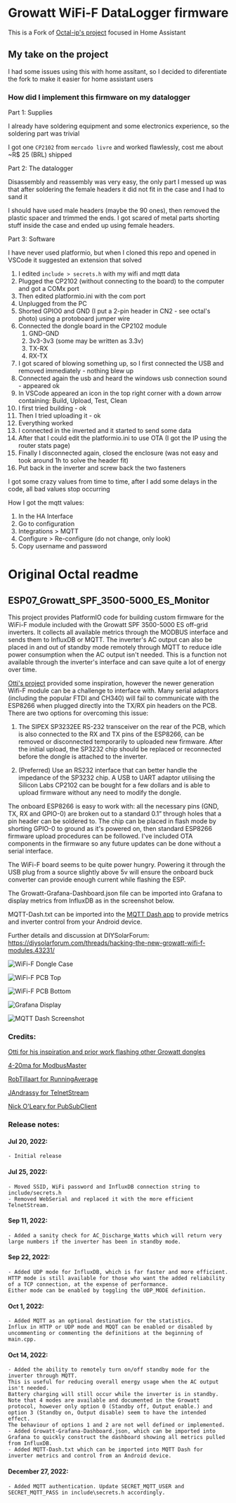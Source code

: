 # Growatt WiFi-F DataLogger firmware

This is a Fork of [Octal-ip's project](https://github.com/octal-ip/ESP07_Growatt_SPF_3500-5000_ES_Monitor) focused in Home Assistant

## My take on the project

I had some issues using this with home assitant, so I decided to diferentiate the fork to make it easier for home assistant users

### How did I implement this firmware on my datalogger

Part 1: Supplies

I already have soldering equipment and some electronics experience, so the soldering part was trivial

I got one `CP2102` from `mercado livre` and worked flawlessly, cost me about ~R$ 25 (BRL) shipped

Part 2: The datalogger

Disassembly and reassembly was very easy, the only part I messed up was that after soldering the female headers it did not fit in the case and I had to sand it

I should have used male headers (maybe the 90 ones), then removed the plastic spacer and trimmed the ends. I got scared of metal parts shorting stuff inside the case and ended up using female headers.

Part 3: Software

I have never used platformio, but when I cloned this repo and opened in VSCode it suggested an extension that solved

1. I edited `include > secrets.h` with my wifi and mqtt data
2. Plugged the CP2102 (without connecting to the board) to the computer and got a COMx port
3. Then edited platformio.ini with the com port
4. Unplugged from the PC
5. Shorted GPIO0 and GND (I put a 2-pin header in CN2 - see octal's photo) using a protoboard jumper wire
6. Connected the dongle board in the CP2102 module
   1. GND-GND
   2. 3v3-3v3 (some may be written as 3.3v)
   3. TX-RX
   4. RX-TX
7. I got scared of blowing something up, so I first connected the USB and removed immediately - nothing blew up
8. Connected again the usb and heard the windows usb connection sound - appeared ok
9. In VSCode appeared an icon in the top right corner with a down arrow containing: Build, Upload, Test, Clean
10. I first tried building - ok
11. Then I tried uploading it - ok
12. Everything worked
13. I connected in the inverted and it started to send some data
14. After that I could edit the platformio.ini to use OTA (I got the IP using the router stats page)
15. Finally I disconnected again, closed the enclosure (was not easy and took around 1h to solve the header fit)
16. Put back in the inverter and screw back the two fasteners

I got some crazy values from time to time, after I add some delays in the code, all bad values stop occurring

How I got the mqtt values:
1. In the HA Interface
2. Go to configuration
3. Integrations > MQTT
4. Configure > Re-configure (do not change, only look)
5. Copy username and password

# Original Octal readme
## ESP07_Growatt_SPF_3500-5000_ES_Monitor
This project provides PlatformIO code for building custom firmware for the WiFi-F module included with the Growatt SPF 3500-5000 ES off-grid inverters. It collects all available metrics through the MODBUS interface and sends them to InfluxDB or MQTT. The inverter's AC output can also be placed in and out of standby mode remotely through MQTT to reduce idle power consumption when the AC output isn't needed. This is a function not available through the inverter's interface and can save quite a lot of energy over time.

[Otti's project](https://github.com/otti/Growatt_ShineWiFi-S) provided some inspiration, however the newer generation Wifi-F module can be a challenge to interface with. Many serial adaptors (including the popular FTDI and CH340) will fail to communicate with the ESP8266 when plugged directly into the TX/RX pin headers on the PCB. There are two options for overcoming this issue:

1. The SIPEX SP3232EE RS-232 transceiver on the rear of the PCB, which is also connected to the RX and TX pins of the ESP8266, can be removed or disconnected temporarily to uploaded new firmware. After the initial upload, the SP3232 chip should be replaced or reconnected before the dongle is attached to the inverter.

2. (Preferred) Use an RS232 interface that can better handle the impedance of the SP3232 chip. A USB to UART adaptor utilising the Silicon Labs CP2102 can be bought for a few dollars and is able to upload firmware without any need to modify the dongle.

The onboard ESP8266 is easy to work with: all the necessary pins (GND, TX, RX and GPIO-0) are broken out to a standard 0.1” through holes that a pin header can be soldered to. The chip can be placed in flash mode by shorting GPIO-0 to ground as it's powered on, then standard ESP8266 firmware upload procedures can be followed.
I've included OTA components in the firmware so any future updates can be done without a serial interface.

The WiFi-F board seems to be quite power hungry. Powering it through the USB plug from a source slightly above 5v will ensure the onboard buck converter can provide enough current while flashing the ESP.

The Growatt-Grafana-Dashboard.json file can be imported into Grafana to display metrics from InfluxDB as in the screenshot below.

MQTT-Dash.txt can be imported into the [MQTT Dash app](https://play.google.com/store/apps/details?id=net.routix.mqttdash) to provide metrics and inverter control from your Android device.

Further details and discussion at DIYSolarForum: https://diysolarforum.com/threads/hacking-the-new-growatt-wifi-f-modules.43231/

![WiFi-F Dongle Case](https://github.com/octal-ip/ESP07_Growatt_SPF_3500-5000_ES_Monitor/blob/main/pics/Wifi-F%20Case.jpg "WiFi-F Dongle Case")

![WiFi-F PCB Top](https://github.com/octal-ip/ESP07_Growatt_SPF_3500-5000_ES_Monitor/blob/main/pics/WiFi-F%20PCB%20Top.jpg "WiFi-F Dongle Top")

![WiFi-F PCB Bottom](https://github.com/octal-ip/ESP07_Growatt_SPF_3500-5000_ES_Monitor/blob/main/pics/WiFi-F%20PCB%20Bottom.jpg "WiFi-F Dongle Bottom")

![Grafana Display](https://github.com/octal-ip/ESP07_Growatt_SPF_3500-5000_ES_Monitor/blob/main/pics/Growatt_Grafana.png "Grafana Display")

![MQTT Dash Screenshot](https://github.com/octal-ip/ESP07_Growatt_SPF_3500-5000_ES_Monitor/blob/main/pics/Screenshot_MQTT%20Dash.png "MQTT Dash Screenshot")



### Credits:
[Otti for his inspiration and prior work flashing other Growatt dongles](https://github.com/otti/Growatt_ShineWiFi-S)

[4-20ma for ModbusMaster](https://github.com/4-20ma/ModbusMaster)

[RobTillaart for RunningAverage](https://github.com/RobTillaart/RunningAverage)

[JAndrassy for TelnetStream](https://github.com/jandrassy/TelnetStream)

[Nick O'Leary for PubSubClient](https://github.com/knolleary/pubsubclient)



### Release notes:
#### Jul 20, 2022:
	- Initial release

#### Jul 25, 2022:
	- Moved SSID, WiFi password and InfluxDB connection string to include/secrets.h
	- Removed WebSerial and replaced it with the more efficient TelnetStream.

#### Sep 11, 2022:
	- Added a sanity check for AC_Discharge_Watts which will return very large numbers if the inverter has been in standby mode.
	
#### Sep 22, 2022:
	- Added UDP mode for InfluxDB, which is far faster and more efficient.
	HTTP mode is still available for those who want the added reliability of a TCP connection, at the expense of performance.
	Either mode can be enabled by toggling the UDP_MODE definition.
	
#### Oct 1, 2022:
	- Added MQTT as an optional destination for the statistics.
	Influx in HTTP or UDP mode and MQQT can be enabled or disabled by uncommenting or commenting the definitions at the beginning of main.cpp.
	
#### Oct 14, 2022:
	- Added the ability to remotely turn on/off standby mode for the inverter through MQTT.
	This is useful for reducing overall energy usage when the AC output isn't needed.
	Battery charging will still occur while the inverter is in standby.
	Note that 4 modes are available and documented in the Growatt protocol, however only option 0 (Standby off, Output enable.) and option 3 (Standby on, Output disable) seem to have the intended effect.
	The behaviour of options 1 and 2 are not well defined or implemented.
	- Added Growatt-Grafana-Dashboard.json, which can be imported into Grafana to quickly construct the dashboard showing all metrics pulled from InfluxDB.
	- Added MQTT-Dash.txt which can be imported into MQTT Dash for inverter metrics and control from an Android device.
	
#### December 27, 2022:
	- Added MQTT authentication. Update SECRET_MQTT_USER and SECRET_MQTT_PASS in include\secrets.h accordingly.
